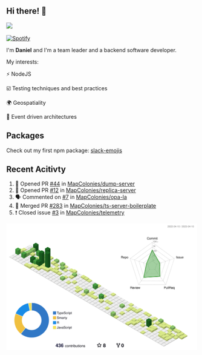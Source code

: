 ## Hi there! 👋

<p>
  <img src="https://github-readme-stats.vercel.app/api?username=syncush&theme=tokyonight">
</p>

[![Spotify](https://novatorem-rust.vercel.app/api/spotify)](https://open.spotify.com/user/syncush)

I'm **Daniel** and I'm a team leader and a backend software developer.

My interests:

⚡ NodeJS

☑️ Testing techniques and best practices

🌍 Geospatiality

🧠 Event driven architectures

## Packages
Check out my first npm package: [slack-emojis](https://www.npmjs.com/package/slack-emojis)

## Recent Acitivty
<!--START_SECTION:activity-->
1. 💪 Opened PR [#44](https://github.com/MapColonies/dump-server/pull/44) in [MapColonies/dump-server](https://github.com/MapColonies/dump-server)
2. 💪 Opened PR [#12](https://github.com/MapColonies/replica-server/pull/12) in [MapColonies/replica-server](https://github.com/MapColonies/replica-server)
3. 🗣 Commented on [#7](https://github.com/MapColonies/opa-la/issues/7) in [MapColonies/opa-la](https://github.com/MapColonies/opa-la)
4. 🎉 Merged PR [#283](https://github.com/MapColonies/ts-server-boilerplate/pull/283) in [MapColonies/ts-server-boilerplate](https://github.com/MapColonies/ts-server-boilerplate)
5. ❗️ Closed issue [#3](https://github.com/MapColonies/telemetry/issues/3) in [MapColonies/telemetry](https://github.com/MapColonies/telemetry)
<!--END_SECTION:activity-->

![contrib](./profile-3d-contrib/profile-green-animate.svg)
